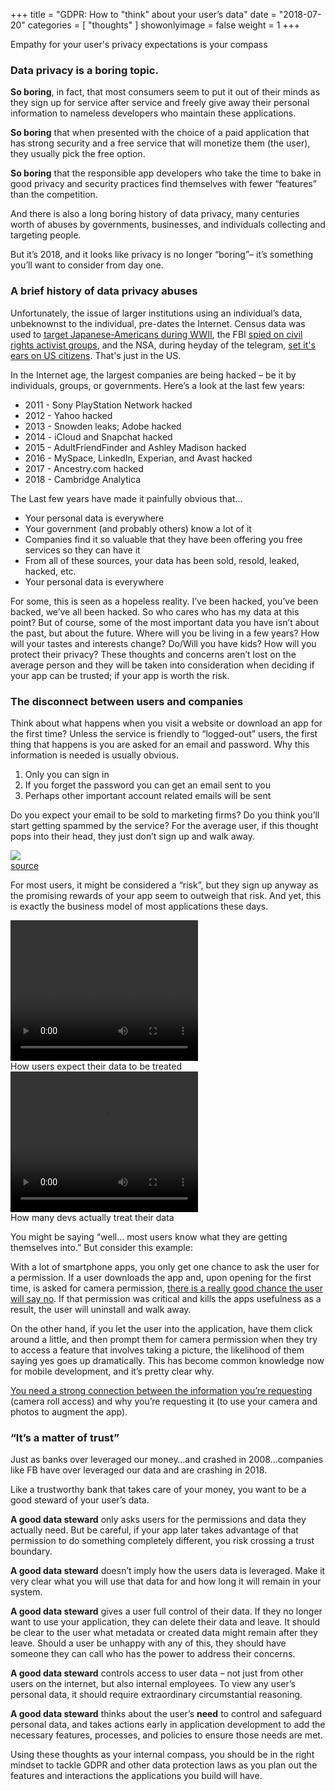 +++
title = "GDPR: How to \"think\" about your user’s data"
date = "2018-07-20"
categories = [ "thoughts" ]
showonlyimage = false
weight = 1
+++


Empathy for your user's privacy expectations is your compass
<!--more-->

### Data privacy is a boring topic.

**So boring**, in fact, that most consumers seem to put it out of their minds as they sign up for service after service and freely give away their personal information to nameless developers who maintain these applications.

**So boring** that when presented with the choice of a paid application that has strong security and a free service that will monetize them (the user), they usually pick the free option.

**So boring** that the responsible app developers who take the time to bake in good privacy and security practices find themselves with fewer “features” than the competition.

And there is also a long boring history of data privacy, many centuries worth of abuses by governments, businesses, and individuals collecting and targeting people.

But it’s 2018, and it looks like privacy is no longer “boring”– it’s something you’ll want to consider from day one.

### A brief history of data privacy abuses

Unfortunately, the issue of larger institutions using an individual’s data, unbeknownst to the individual, pre-dates the Internet.
Census data was used to [target Japanese-Americans during WWII](https://www.washingtonpost.com/news/retropolis/wp/2018/04/03/secret-use-of-census-info-helped-send-japanese-americans-to-internment-camps-in-wwii/), the FBI [spied on civil rights activist groups](https://www.thedailybeast.com/the-fbis-war-on-civil-rights-leaders), and the NSA, during heyday of the telegram, [set it's ears on US citizens](https://www.washingtonpost.com/news/the-switch/wp/2013/08/23/how-the-nsa-spied-on-americans-before-the-internet/). That's just in the US.


In the Internet age, the largest companies are being hacked – be it by individuals, groups, or governments. Here’s a look at the last few years:

* 2011 - Sony PlayStation Network hacked
* 2012 - Yahoo hacked
* 2013 - Snowden leaks; Adobe hacked
* 2014 - iCloud and Snapchat hacked
* 2015 - AdultFriendFinder and Ashley Madison hacked
* 2016 - MySpace, LinkedIn, Experian, and Avast hacked
* 2017 - Ancestry.com hacked
* 2018 - Cambridge Analytica


The Last few years have made it painfully obvious that...

* Your personal data is everywhere
* Your government (and probably others) know a lot of it
* Companies find it so valuable that they have been offering you free services so they can have it
* From all of these sources, your data has been sold, resold, leaked, hacked, etc.
* Your personal data is everywhere

For some, this is seen as a hopeless reality. I’ve been hacked, you’ve been backed, we’ve all been hacked. So who cares who has my data at this point? But of course, some of the most important data you have isn’t about the past, but about the future. Where will you be living in a few years? How will your tastes and interests change? Do/Will you have kids? How will you protect their privacy? These thoughts and concerns aren’t lost on the average person and they will be taken into consideration when deciding if your app can be trusted; if your app is worth the risk.

### The disconnect between users and companies
Think about what happens when you visit a website or download an app for the first time? Unless the service is friendly to “logged-out” users, the first thing that happens is you are asked for an email and password. Why this information is needed is usually obvious.

1. Only you can sign in
1. If you forget the password you can get an email sent to you
1. Perhaps other important account related emails will be sent

Do you expect your email to be sold to marketing firms? Do you think you’ll start getting spammed by the service? For the average user, if this thought pops into their head, they just don’t sign up and walk away. 

<div class="center">
  <img src="/img/2018/gdpr_xkcd.png"></br>
  <a href="https://xkcd.com/2006/">source</a>
</div>

For most users, it might be considered a “risk”, but they sign up anyway as the promising rewards of your app seem to outweigh that risk.
And yet, this is exactly the business model of most applications these days. 

<div class="center">
  <video autoplay="autoplay" loop="loop" width="300" height="225">
    <source src="/img/2018/gdpr_vault_closing.mp4" type="video/mp4" />
  </video>
  <br/>
  How users expect their data to be treated
</div>
<div class="center">
  <video autoplay="autoplay" loop="loop" width="300" height="225">
    <source src="/img/2018/gdpr_scrooge_mcduck.mp4" type="video/mp4" />
  </video>
  <br/>
  How many devs actually treat their data
</div>

You might be saying “well... most users know what they are getting themselves into.” But consider this example:

With a lot of smartphone apps, you only get one chance to ask the user for a permission. If a user downloads the app and, upon opening for the first time, is asked for camera permission, [there is a really good chance the user will say no](https://uxplanet.org/mobile-ux-design-the-right-ways-to-ask-users-for-permissions-6cdd9ab25c27). If that permission was critical and kills the apps usefulness as a result, the user will uninstall and walk away.
                                    
On the other hand, if you let the user into the application, have them click around a little, and then prompt them for camera permission when they try to access a feature that involves taking a picture, the likelihood of them saying yes goes up dramatically. This has become common knowledge now for mobile development, and it’s pretty clear why.

[You need a strong connection between the information you’re requesting](https://techcrunch.com/2014/04/04/the-right-way-to-ask-users-for-ios-permissions/) (camera roll access) and why you’re requesting it (to use your camera and photos to augment the app). 


### “It’s a matter of trust”

Just as banks over leveraged our money…and crashed in 2008...companies like FB have over leveraged our data and are crashing in 2018.

Like a trustworthy bank that takes care of your money, you want to be a good steward of your user’s data.

**A good data steward** only asks users for the permissions and data they actually need. But be careful, if your app later takes advantage of that permission to do something completely different, you risk crossing a trust boundary.

**A good data steward** doesn’t imply how the users data is leveraged. Make it very clear what you will use that data for and how long it will remain in your system.

**A good data steward** gives a user full control of their data. If they no longer want to use your application, they can delete their data and leave. It should be clear to the user what metadata or created data might remain after they leave. Should a user be unhappy with any of this, they should have someone they can call who has the power to address their concerns.

**A good data steward** controls access to user data – not just from other users on the internet, but also internal employees. To view any user’s personal data, it should require extraordinary circumstantial reasoning.  

**A good data steward** thinks about the user’s **need** to control and safeguard personal data, and takes actions early in application development to add the necessary features, processes, and policies to ensure those needs are met.

Using these thoughts as your internal compass, you should be in the right mindset to tackle GDPR and other data protection laws as you plan out the features and interactions the applications you build will have.
